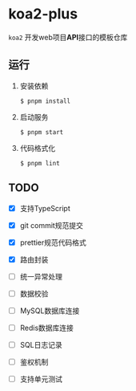 # koa2-plus

`koa2` 开发web项目**API**接口的模板仓库

## 运行

1. 安装依赖
    ```
    $ pnpm install
    ```

2. 启动服务
    ```
    $ pnpm start
    ```

3. 代码格式化
    ```
    $ pnpm lint
    ```

## TODO

- [x] 支持TypeScript
- [x] git commit规范提交
- [x] prettier规范代码格式
- [x] 路由封装
- [ ] 统一异常处理
- [ ] 数据校验
- [ ] MySQL数据库连接
- [ ] Redis数据库连接
- [ ] SQL日志记录
- [ ] 鉴权机制
- [ ] 支持单元测试

